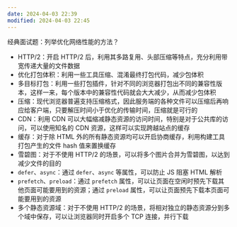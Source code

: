 ```yaml
---
date: 2024-04-03 22:39
modified: 2024-04-03 22:45
---
```


经典面试题：列举优化网络性能的方法？

- HTTP/2：开启 HTTP/2 后，利用其多路复用、头部压缩等特点，充分利用带宽传递大量的文件数据
- 优化打包体积：利用一些工具压缩、混淆最终打包代码，减少包体积
- 多目标打包：利用一些打包插件，针对不同的浏览器打包出不同的兼容性版本，这样一来，每个版本中的兼容性代码就会大大减少，从而减少包体积
- 压缩：现代浏览器普遍支持压缩格式，因此服务端的各种文件可以压缩后再响应给客户端，只要解压时间小于优化的传输时间，压缩就是可行的
- CDN：利用 CDN 可以大幅缩减静态资源的访问时间，特别是对于公共库的访问，可以使用知名的 CDN 资源，这样可以实现跨越站点的缓存
- 缓存：对于除 HTML 外的所有静态资源均可以开启协商缓存，利用构建工具打包产生的文件 hash 值来置换缓存
- 雪碧图：对于不使用 HTTP/2 的场景，可以将多个图片合并为雪碧图，以达到减少文件的目的
- `defer`、`async`：通过 `defer`、`async` 等属性，可以防止 JS 阻塞 HTML 解析
- `prefetch`、`preload`：通过 `prefetch` 属性，可以让页面在空闲时预先下载其他页面可能要用到的资源；通过 `preload` 属性，可以让页面预先下载本页面可能要用到的资源
- 多个静态资源域：对于不使用 HTTP/2 的场景，将相对独立的静态资源分到多个域中保存，可以让浏览器同时开启多个 TCP 连接，并行下载